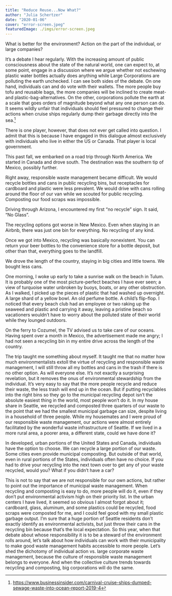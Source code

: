 ```yaml
---
title: "Reduce Reuse...Now What?"
author: "Julia Schertzer"
date: "2020-01-06"
cover: "error-screen.jpeg"
featuredImage: ./imgs/error-screen.jpeg
---
```




What is better for the environment? Action on the part of the individual, or large companies?

It’s a debate I hear regularly. With the increasing amount of public consciousness about the state of the natural world, one can expect to, at some point, engage in a discussion where we argue whether not eschewing plastic water bottles actually does anything while Large Corporations are polluting the earth unchecked. I can see both sides of the debate. On one hand, individuals can and do vote with their wallets. The more people buy tofu and reusable bags, the more companies will be inclined to create meat- and plastic-bag-alternatives. On the other, corporations pollute the earth at a scale that goes orders of magnitude beyond what any one person can do. It seems wildly unfair that individuals should feel pressured to change their actions when cruise ships regularly dump their garbage directly into the sea.[^1]

There is one player, however, that does not ever get called into question. I admit that this is because I have engaged in this dialogue almost exclusively with individuals who live in either the US or Canada. That player is local government.

This past fall, we embarked on a road trip through North America. We started in Canada and drove south. The destination was the southern tip of Mexico, possibly further.

Right away, responsible waste management became difficult. We would recycle bottles and cans in public recycling bins, but receptacles for cardboard and plastic were less prevalent. We would drive with cans rolling around the floor of our van while we scouted for public recycling. Composting our food scraps was impossible.

Driving through Arizona, I encountered my first “no recycle” sign. It said, “No Glass”.

The recycling options got worse in New Mexico. Even when staying in an Airbnb, there was just one bin for everything. No recycling of any kind.

Once we got into Mexico, recycling was basically nonexistent. You can return your beer bottles to the convenience store for a bottle deposit, but other than that, everything goes to the landfill.

We drove the length of the country, staying in big cities and little towns. We bought less cans.

One morning, I woke up early to take a sunrise walk on the beach in Tulum. It is probably one of the most picture-perfect beaches I have ever seen; a view of turquoise water unbroken by buoys, boats, or any other obstruction. As I walked, I picked up the pieces of plastic that had washed up overnight. A large shard of a yellow bowl. An old perfume bottle. A child’s flip-flop. I noticed that every beach club had an employee or two raking up the seaweed and plastic and carrying it away, leaving a pristine beach so vacationers wouldn’t have to worry about the polluted state of their world while they lounged outdoors.

On the ferry to Cozumel, the TV advised us to take care of our oceans. Having spent over a month in Mexico, the advertisement made me angry; I had not seen a recycling bin in my entire drive across the length of the country.

The trip taught me something about myself. It taught me that no matter how much environmentalists extoll the virtue of recycling and responsible waste management, I will still throw all my bottles and cans in the trash if there is no other option. As will everyone else. It’s not exactly a surprising revelation, but it removes the onus of environmental stewardship from the individual. It’s very easy to say that the more people recycle and reduce their waste, the less trash will end up in the ocean. But if putting recyclables into the right bins so they go to the municipal recycling depot isn’t the absolute easiest thing in the world, most people won’t do it. In my house share in Seattle, we recycled and composted three quarters of our waste to the point that we had the smallest municipal garbage can size, despite living in a household of three people. While my housemates and I were proud of our responsible waste management, our actions were almost entirely facilitated by the wonderful waste infrastructure of Seattle. If we lived in a more rural area, a poorer area, a different state, could we have done it?

In developed, urban portions of the United States and Canada, individuals have the option to choose. We can recycle a large portion of our waste. Some cities even provide municipal composting. But outside of that world, even in rural portions of the States, individuals often have no choice. If you had to drive your recycling into the next town over to get any of your waste recycled, would you? What if you didn’t have a car?

This is not to say that we are not responsible for our own actions, but rather to point out the importance of municipal waste management. When recycling and composting is easy to do, more people will do it, even if they don’t put environmental activism high on their priority list. In the urban centers I have lived, it seemed so obvious I almost forgot about it; cardboard, glass, aluminum, and some plastics could be recycled, food scraps were composted for me, and I could feel good with my small plastic garbage output. I’m sure that a huge portion of Seattle residents don’t exactly identify as environmental activists, but just throw their cans in the recycling bin because that’s the local expectation. So this year, when that debate about whose responsibility it is to be a steward of the environment rolls around, let’s talk about how individuals can work with their municipality to make good waste management habits accessible to more people. Let’s shed the dichotomy of individual action vs. large corporate waste management, because the culture of responsible waste management belongs to everyone. And when the collective culture trends towards recycling and composting, big corporations will do the same.

[^1]: https://www.businessinsider.com/carnival-cruise-ships-dumped-sewage-waste-into-ocean-report-2019-4
